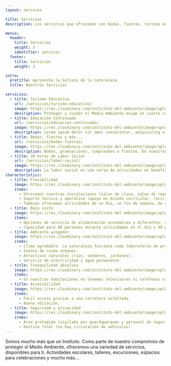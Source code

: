 ```yaml
---
layout: services

title: Servicios
description: Los servicios que ofrecemos son bodas, fiestas, turismo educativo, labor social y más.

menus:
  header:
    title: Servicios
    weight: 3
    identifier: services
  footer:
    title: Servicios
    weight: 3

intro:
  pretitle: Aprovecha la belleza de la naturaleza
  title: Nuestros Servicios

servicios:
  - title: Turismo Educativo
    url: /servicios/turismo-educativo/
    image: https://res.cloudinary.com/instituto-del-ambiente/image/upload/pages/turismo-educativo.jpg
    description: Proteger y cuidar el Medio Ambiente exige un cierto conocimiento del mismo. Por eso ofrecemos servicios educativos para grupos de personas que quieren aprender más sobre la naturaleza.
  - title: Educación Continuada
    url: /servicios/educacion-continuada/
    image: https://res.cloudinary.com/instituto-del-ambiente/image/upload/pages/educacion-continuada.jpg
    description: Lorem ipsum dolor sit amet consectetur, adipisicing elit. Necessitatibus maxime est similique nulla quis sequi provident, non excepturi assumenda laudantium.
  - title: Bodas, fiestas y más...
    url: /servicios/bodas-fiestas/
    image: https://res.cloudinary.com/instituto-del-ambiente/image/upload/pages/bodas-fiestas.jpg
    description: Bodas, graduaciones, cumpleaños o fiestas. En nuestras instalaciones tenemos el espacio y las capacidades para realizar tu evento.
  - title: 30 horas de Labor Social
    url: /servicios/labor-social/
    image: https://res.cloudinary.com/instituto-del-ambiente/image/upload/pages/labor-social.jpg
    description: La labor social es una serie de actividades en beneficio del medio ambiente por un periodo de 30 horas y es un requisito para la graduación del bachiller.
characteristics:
  - title: Flexibilidad
    image: https://res.cloudinary.com/instituto-del-ambiente/image/upload/pages/flexibilidad.jpg
    items:
      - Ofrecemos nuestras instalaciones (salon de clase, salon de reuniones, equipos tecnológicos y comedor) para el desarollo de talleres, cursos, reuniones y otros eventos.
      - Soporte técnico y operativo (apoyo en diseño curricular, facilitadores e instalaciones).
      - Tambien ofrecemos actividades de un día, un fin de semana, de una semana o según tus necesidades. 
  - title: Bajo costo
    image: https://res.cloudinary.com/instituto-del-ambiente/image/upload/pages/bajo-costo.jpg
    items:
      - Opciones de servicio de alimentación económicas y diferentes, que se adaptan a las necesidades del grupo.
      - Capacidad para 60 personas durante actividades en el día y 40 personas para alojar en habitaciones. No se cobra gastos de alojamiento, sólo una contribución para limpieza y mantenimiento de las instalaciones.
  - title: Ambiente acogedor
    image: https://res.cloudinary.com/instituto-del-ambiente/image/upload/pages/ambiente-acogedor.jpg
    items:
      - Clima agradable. La naturaleza funciona como laboratorio de prácticas relacionadas al medio ambiente.
      - Exento de ruido urbanos.
      - Atractivos naturales (ríos, senderos, jardines).
      - Servicio de electricidad y agua permanente.
  - title: Tranquilidad absoluta
    image: https://res.cloudinary.com/instituto-del-ambiente/image/upload/pages/tranquilidad.jpg
    items:
      - En nuestras habitaciones no tenemos televisores ni teléfonos ni Wifi. Así se puede escapar de la contaminación digital facilmente.
  - title: Accesibilidad
    image: https://res.cloudinary.com/instituto-del-ambiente/image/upload/pages/accesibilidad.jpg
    items:
      - Fácil acceso gracias a una carretera asfaltada.
      - Buena ubicación.
  - title: Seguridad y privacidad
    image: https://res.cloudinary.com/instituto-del-ambiente/image/upload/pages/seguridad-privacidad.jpg
    items:
      - Área protegida (vigilada por guardaparques y personal de seguridad).
      - Destino final (no hay circulación de vehículos).
---
```


Somos mucho más que un Instituto. Como parte de nuestro compromiso de proteger el Medio Ambiente, ofrecemos una variedad de servicios, disponibles para ti. Actividades escolares, talleres, excursiones, espacios para celebraciones y mucho más...